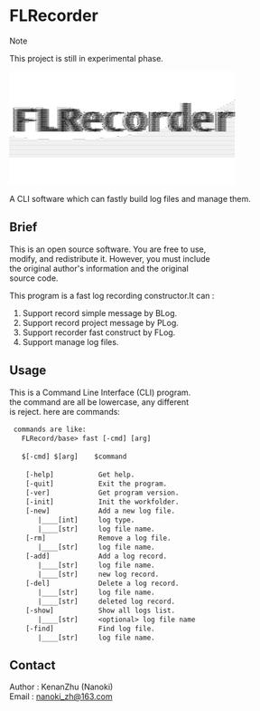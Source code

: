 # FLRecorder

> [!NOTE]
> This project is still in experimental phase.

![FLRecorder_Logo](./doc/FLRecorder_CODE.png#pic_center)

A CLI software which can fastly build log files and manage them.

## Brief

This is an open source software. You are free to use,\
modify, and redistribute it. However, you must include\
the original author's information and the original\
source code.

This program is a fast log recording constructor.It can :

1. Support record simple message by BLog.
2. Support record project message by PLog.
3. Support recorder fast construct by FLog.
4. Support manage log files.

## Usage

This is a Command Line Interface (CLI) program.\
the command are all be lowercase, any different\
is reject. here are commands:

     commands are like:
       FLRecord/base> fast [-cmd] [arg]
 
       $[-cmd] $[arg]    $command
 
        [-help]           Get help.
        [-quit]           Exit the program.
        [-ver]            Get program version.
        [-init]           Init the workfolder.
        [-new]            Add a new log file.
           |____[int]     log type.
           |____[str]     log file name.
        [-rm]             Remove a log file.
           |____[str]     log file name.
        [-add]            Add a log record.
           |____[str]     log file name.
           |____[str]     new log record.
        [-del]            Delete a log record.
           |____[str]     log file name.
           |____[str]     deleted log record.
        [-show]           Show all logs list.
           |____[str]     <optional> log file name
        [-find]           Find log file.
           |____[str]     log file name.

## Contact

Author : KenanZhu (Nanoki)\
Email  : <nanoki_zh@163.com>
